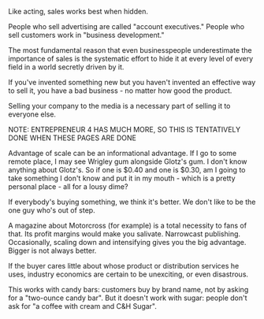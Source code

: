 
Like acting, sales works best when hidden.

People who sell advertising are called "account executives." People who sell customers work in "business development."

The most fundamental reason that even businesspeople underestimate the importance of sales is the systematic effort to hide it at every level of every field in a world secretly driven by it.

If you've invented something new but you haven't invented an effective way to sell it, you have a bad business - no matter how good the product.

Selling your company to the media is a necessary part of selling it to everyone else.

NOTE: ENTREPRENEUR 4 HAS MUCH MORE, SO THIS IS TENTATIVELY DONE WHEN THESE PAGES ARE DONE

Advantage of scale can be an informational advantage. If I go to some remote place, I may see Wrigley gum alongside Glotz's gum. I don't know anything about Glotz's. So if one is $0.40 and one is $0.30, am I going to take something I don't know and put it in my mouth - which is a pretty personal place - all for a lousy dime?

If everybody's buying something, we think it's better. We don't like to be the one guy who's out of step.

A magazine about Motorcross (for example) is a total necessity to fans of that. Its profit margins would make you salivate. Narrowcast publishing. Occasionally, scaling down and intensifying gives you the big advantage. Bigger is not always better.

If the buyer cares little about whose product or distribution services he uses, industry economics are certain to be unexciting, or even disastrous.

This works with candy bars: customers buy by brand name, not by asking for a "two-ounce candy bar". But it doesn't work with sugar: people don't ask for "a coffee with cream and C&H Sugar".
